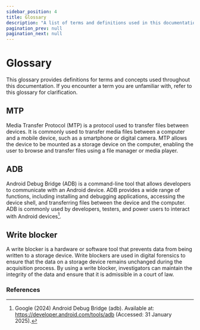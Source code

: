 ```yaml
---
sidebar_position: 4
title: Glossary
description: "A list of terms and definitions used in this documentation."
pagination_prev: null
pagination_next: null
---
```


# Glossary

This glossary provides definitions for terms and concepts used throughout this documentation. If you encounter a term you are unfamiliar with, refer to this glossary for clarification.

## MTP

Media Transfer Protocol (MTP) is a protocol used to transfer files between devices. It is commonly used to transfer media files between a computer and a mobile device, such as a smartphone or digital camera. MTP allows the device to be mounted as a storage device on the computer, enabling the user to browse and transfer files using a file manager or media player.

## ADB

Android Debug Bridge (ADB) is a command-line tool that allows developers to communicate with an Android device. ADB provides a wide range of functions, including installing and debugging applications, accessing the device shell, and transferring files between the device and the computer. ADB is commonly used by developers, testers, and power users to interact with Android devices[^1].

## Write blocker

A write blocker is a hardware or software tool that prevents data from being written to a storage device. Write blockers are used in digital forensics to ensure that the data on a storage device remains unchanged during the acquisition process. By using a write blocker, investigators can maintain the integrity of the data and ensure that it is admissible in a court of law.


### References
[^1]: Google (2024) Android Debug Bridge (adb). Available at: https://developer.android.com/tools/adb (Accessed: 31 January 2025).



